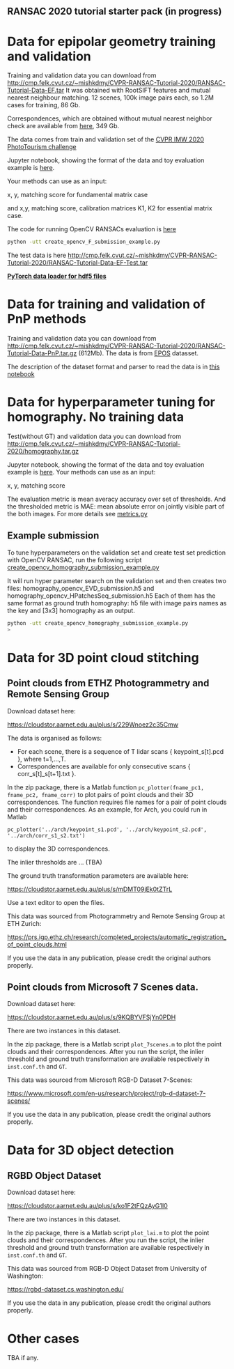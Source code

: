## RANSAC 2020 tutorial starter pack (in progress)

# Data for epipolar geometry training and validation

Training and validation data you can download from http://cmp.felk.cvut.cz/~mishkdmy/CVPR-RANSAC-Tutorial-2020/RANSAC-Tutorial-Data-EF.tar
It was obtained with RootSIFT features and mutual nearest neighbour matching.
12 scenes, 100k image pairs each, so 1.2M cases for training, 86 Gb.


Correspondences, which are obtained without mutual nearest neighbor check are available from [here](http://ptak.felk.cvut.cz/personal/mishkdmy/CVPR2020-RANSAC-Tutorial/RANSAC-Tutorial-Data-uni.tar), 349 Gb.

The data comes from train and validation set of the [CVPR IMW 2020 PhotoTourism challenge](https://vision.uvic.ca/image-matching-challenge/data/)


Jupyter notebook, showing the format of the data and toy evaluation example is [here](parse_EF_data.ipynb).


Your methods can use as an input:

x, y, matching score for fundamental matrix case 

and x,y, matching score, calibration matrices K1, K2 for essential matrix case.

The code for running OpenCV RANSACs evaluation is [here](create_opencv_F_submission_example.py)

```bash
python -utt create_opencv_F_submission_example.py

```


The test data is here http://cmp.felk.cvut.cz/~mishkdmy/CVPR-RANSAC-Tutorial-2020/RANSAC-Tutorial-Data-EF-Test.tar

[**PyTorch data loader for hdf5 files**](hdf5reader.py)


# Data for training and validation of PnP methods

Training and validation data you can download from http://cmp.felk.cvut.cz/~mishkdmy/CVPR-RANSAC-Tutorial-2020/RANSAC-Tutorial-Data-PnP.tar.gz (612Mb).
The data is from [EPOS](http://cmp.felk.cvut.cz/epos/) datasset. 

The description of the dataset format and parser to read the data is in [this notebook](https://github.com/ducha-aiki/ransac-tutorial-2020-data/blob/master/PnP%20parse%20data.ipynb)



# Data for hyperparameter tuning for homography. No training data

Test(without GT) and validation data you can download from http://cmp.felk.cvut.cz/~mishkdmy/CVPR-RANSAC-Tutorial-2020/homography.tar.gz


Jupyter notebook, showing the format of the data and toy evaluation example is [here](parse_H_data.ipynb).
Your methods can use as an input:

x, y, matching score 

The evaluation metric is mean averacy accuracy over set of thresholds. And the thresholded metric is MAE: mean absolute error on jointly visible part of the both images.
For more details see [metrics.py](metrics.py)


## Example submission

To tune hyperparameters on the validation set and create test set prediction with OpenCV RANSAC, run the following script [create_opencv_homography_submission_example.py](create_opencv_homography_submission_example.py)

It will run hyper parameter search on the validation set and then creates two files: homography_opencv_EVD_submission.h5 and homography_opencv_HPatchesSeq_submission.h5
Each of them has the same format as ground truth homography: h5 file with image pairs names as the key and [3x3] homography as an output.


```bash
python -utt create_opencv_homography_submission_example.py
>

```


# Data for 3D point cloud stitching


## Point clouds from ETHZ Photogrammetry and Remote Sensing Group

Download dataset here:

https://cloudstor.aarnet.edu.au/plus/s/229Wnoez2c35Cmw

The data is organised as follows:
- For each scene, there is a sequence of T lidar scans { keypoint_s[t].pcd }, where t=1,...,T.
- Correspondences are available for only consecutive scans { corr_s[t]_s[t+1].txt }.

In the zip package, there is a Matlab function ``pc_plotter(fname_pc1, fname_pc2, fname_corr)`` to plot pairs of point clouds and their 3D correspondences. The function requires file names for a pair of point clouds and their correspondences. As an example, for Arch, you could run in Matlab
```
pc_plotter('../arch/keypoint_s1.pcd', '../arch/keypoint_s2.pcd', '../arch/corr_s1_s2.txt')
```
to display the 3D correspondences.

The inlier thresholds are ... (TBA)

The ground truth transformation parameters are available here:

https://cloudstor.aarnet.edu.au/plus/s/mDMT09jEk0tZTrL

Use a text editor to open the files.

This data was sourced from Photogrammetry and Remote Sensing Group at ETH Zurich:

https://prs.igp.ethz.ch/research/completed_projects/automatic_registration_of_point_clouds.html

If you use the data in any publication, please credit the original authors properly.

## Point clouds from Microsoft 7 Scenes data.

Download dataset here:

https://cloudstor.aarnet.edu.au/plus/s/9KQBYVFSjYn0PDH

There are two instances in this dataset.

In the zip package, there is a Matlab script `plot_7scenes.m` to plot the point clouds and their correspondences. After you run the script, the inlier threshold and ground truth transformation are available respectively in `inst.conf.th` and `GT`.

This data was sourced from Microsoft RGB-D Dataset 7-Scenes:

https://www.microsoft.com/en-us/research/project/rgb-d-dataset-7-scenes/

If you use the data in any publication, please credit the original authors properly.

# Data for 3D object detection

## RGBD Object Dataset

Download dataset here:

https://cloudstor.aarnet.edu.au/plus/s/ko1F2tFQzAyG1I0

There are two instances in this dataset.

In the zip package, there is a Matlab script `plot_lai.m` to plot the point clouds and their correspondences. After you run the script, the inlier threshold and ground truth transformation are available respectively in `inst.conf.th` and `GT`.

This data was sourced from RGB-D Object Dataset from University of Washington:

https://rgbd-dataset.cs.washington.edu/

If you use the data in any publication, please credit the original authors properly.

# Other cases

TBA if any.



